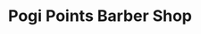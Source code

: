 ---
title: "Pogi Points Barber Shop"
url: /dasmarinas/pogi-points-barber-shop/
shop: hairdresser
---